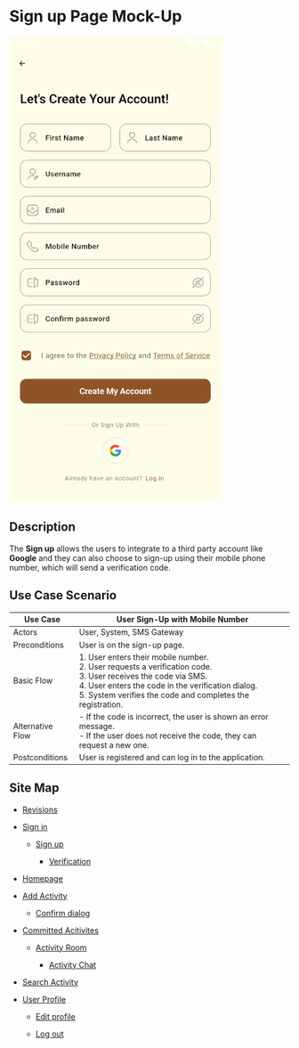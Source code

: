 # Sign up Page Mock-Up
![sign-up](https://github.com/jbcabs14/Hiraya/blob/main/img/sign-up_page.png)


## Description
The **Sign up** allows the users to integrate to a third party account like **Google** and they can also choose to sign-up using their mobile phone number, which will send a verification code.

## Use Case Scenario

| Use Case         | User Sign-Up with Mobile Number |
|------------------|---------------------------------|
| Actors           | User, System, SMS Gateway       |
| Preconditions    | User is on the sign-up page.    |
| Basic Flow       | 1. User enters their mobile number. <br> 2. User requests a verification code. <br> 3. User receives the code via SMS. <br> 4. User enters the code in the verification dialog. <br> 5. System verifies the code and completes the registration. |
| Alternative Flow | - If the code is incorrect, the user is shown an error message. <br> - If the user does not receive the code, they can request a new one. |
| Postconditions   | User is registered and can log in to the application. |

## Site Map

- [Revisions](https://github.com/jbcabs14/Hiraya/blob/main/README.md)

- [Sign in](sign-in.md)

  * [Sign up](sign-up.md)

    * [Verification](verification.md)

- [Homepage](homepage.md)

- [Add Activity](add-activity.md)

   * [Confirm dialog](confirm-dialog.md)

- [Committed Acitivites](committed-activities.md)

  * [Activity Room](activity-room.md)
 
    * [Activity Chat](activity-chat.md)

- [Search Activity](search-activity.md)

- [User Profile](user-profile.md)

  * [Edit profile](edit-profile.md)
 
  * [Log out](log-out.md)



